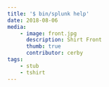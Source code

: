 ```yaml
---
title: '$ bin/splunk help'
date: 2018-08-06
media:
    - image: front.jpg
      description: Shirt Front
      thumb: true
      contributor: cerby
tags:
    - stub
    - tshirt
---
```


